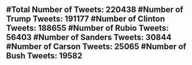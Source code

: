 #Total Number of Tweets: 220438 
#Number of Trump Tweets: 191177
#Number of Clinton Tweets: 188655
#Number of Rubio Tweets: 56403
#Number of Sanders Tweets: 30844
#Number of Carson Tweets: 25065
#Number of Bush Tweets: 19582
---
